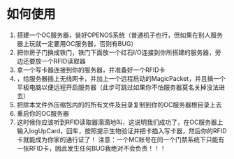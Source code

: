 # 如何使用
1. 搭建一个OC服务器，装好OPENOS系统（普通机子也行，但如果在别人服务器上玩就一定要用OC服务器，否则有BUG）
2. 把你房子门换成铁门，铁门下面放一个红石I/O连接到你所搭建的服务器，旁边还要放一个RFID读取器
3. 拿一个写卡器连接到你的服务器，并准备好一个RFID卡
4. ，给服务器插上无线网卡，并加上一个远程启动的MagicPacket，并且搞一个平板电脑以便远程开启服务器（此步可跳过如果你不怕服务器莫名关掉没法进去）
5. 把除本文件外压缩包内的的所有文件及目录复制到你的OC服务器根目录上去
6. 重启你的OC服务器
7. 这时候你应该听到RFID读取器滴滴地叫，这说明我们成功了，在OC服务器上输入logUpCard，回车，按照提示生物验证并把卡插入写卡器，然后你的RFID卡就能成为你家的通行证了！ 注意：一个MC账号在同一个门禁系统下只能有一张RFID卡，因此发生任何BUG我绝对不会负责！！！